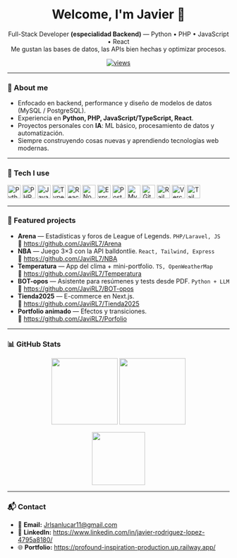 <h1 align="center">Welcome, I'm Javier 👋</h1>
<p align="center">
  Full-Stack Developer <b>(especialidad Backend)</b> — Python • PHP • JavaScript • React<br/>
  Me gustan las bases de datos, las APIs bien hechas y optimizar procesos.
</p>

<p align="center">
  <a href="https://github.com/JaviRL7"><img src="https://komarev.com/ghpvc/?username=JaviRL7&style=for-the-badge&color=0e75b6" alt="views"/></a>
</p>

---

### 🧠 About me
- Enfocado en backend, performance y diseño de modelos de datos (MySQL / PostgreSQL).
- Experiencia en **Python, PHP, JavaScript/TypeScript, React**.
- Proyectos personales con **IA**: ML básico, procesamiento de datos y automatización.
- Siempre construyendo cosas nuevas y aprendiendo tecnologías web modernas.

---

### 🧰 Tech I use
<p>
  <img src="https://cdn.jsdelivr.net/gh/devicons/devicon/icons/python/python-original.svg" height="30" alt="Python"/>
  <img src="https://cdn.jsdelivr.net/gh/devicons/devicon/icons/php/php-original.svg" height="30" alt="PHP"/>
  <img src="https://cdn.jsdelivr.net/gh/devicons/devicon/icons/javascript/javascript-original.svg" height="30" alt="JavaScript"/>
  <img src="https://cdn.jsdelivr.net/gh/devicons/devicon/icons/typescript/typescript-original.svg" height="30" alt="TypeScript"/>
  <img src="https://cdn.jsdelivr.net/gh/devicons/devicon/icons/react/react-original.svg" height="30" alt="React"/>
  <img src="https://cdn.jsdelivr.net/gh/devicons/devicon/icons/nodejs/nodejs-original.svg" height="30" alt="Node.js"/>
  <img src="https://cdn.jsdelivr.net/gh/devicons/devicon/icons/express/express-original.svg" height="30" alt="Express"/>
  <img src="https://cdn.jsdelivr.net/gh/devicons/devicon/icons/postgresql/postgresql-original.svg" height="30" alt="PostgreSQL"/>
  <img src="https://cdn.jsdelivr.net/gh/devicons/devicon/icons/mysql/mysql-original.svg" height="30" alt="MySQL"/>
  <img src="https://cdn.jsdelivr.net/gh/devicons/devicon/icons/git/git-original.svg" height="30" alt="Git"/>
  <img src="https://cdn.jsdelivr.net/gh/devicons/devicon/icons/railway/railway-original.svg" height="30" alt="Railway"/>
  <img src="https://cdn.jsdelivr.net/gh/devicons/devicon/icons/vercel/vercel-original.svg" height="30" alt="Vercel"/>
  <img src="https://cdn.jsdelivr.net/gh/devicons/devicon/icons/tailwindcss/tailwindcss-plain.svg" height="30" alt="Tailwind"/>
</p>

---

### 🚀 Featured projects
- **Arena** — Estadísticas y foros de League of Legends. `PHP/Laravel, JS`  
  🔗 https://github.com/JaviRL7/Arena
- **NBA** — Juego 3×3 con la API balldontlie. `React, Tailwind, Express`  
  🔗 https://github.com/JaviRL7/NBA
- **Temperatura** — App del clima + mini-portfolio. `TS, OpenWeatherMap`  
  🔗 https://github.com/JaviRL7/Temperatura
- **BOT-opos** — Asistente para resúmenes y tests desde PDF. `Python + LLM`  
  🔗 https://github.com/JaviRL7/BOT-opos
- **Tienda2025** — E-commerce en Next.js.  
  🔗 https://github.com/JaviRL7/Tienda2025
- **Portfolio animado** — Efectos y transiciones.  
  🔗 https://github.com/JaviRL7/Porfolio

---

### 📊 GitHub Stats
<p align="center">
  <img src="https://streak-stats.demolab.com?user=JaviRL7&theme=github-dark&hide_border=true" height="150" />
  <img src="https://github-readme-stats.vercel.app/api?username=JaviRL7&show_icons=true&theme=github_dark&hide_border=true" height="150" />
</p>
<p align="center">
  <img src="https://github-readme-stats.vercel.app/api/top-langs/?username=JaviRL7&layout=compact&theme=github_dark&hide_border=true" height="120" />
</p>

---

### 📬 Contact
- 📧 **Email:** Jrlsanlucar11@gmail.com  
- 💼 **LinkedIn:** https://www.linkedin.com/in/javier-rodriguez-lopez-4795a8180/  
- 🌐 **Portfolio:** https://profound-inspiration-production.up.railway.app/
